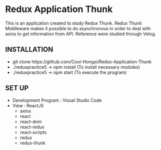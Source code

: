 # Redux Application Thunk

<div>This is an application created to study Redux Thunk. Redux Thunk Middleware makes it possible to do asynchronous in order to deal with axios to get information from API. Reference were studied through Velog.</div>

<h2>INSTALLATION</h2>
<ul>
    <li>git clone https://github.com/Cool-Hongsi/Redux-Application-Thunk</li>
    <li>./reduxpractice5 -> npm install (To install necessary modules)</li>
    <li>./reduxpractice5 -> npm start (To execute the program)</li>
</ul>
<h2>SET UP</h2>
<ul>
    <li>Development Program : Visual Studio Code</li>
    <li>View : ReactJS
      <ul>
        <li>axios</li>
        <li>react</li>
        <li>react-dom</li>
        <li>react-redux</li>
        <li>react-scripts</li>
        <li>redux</li>
        <li>redux-thunk</li>
      </ul>
    </li>
</ul>

